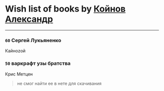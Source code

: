 # Wish list of books by [Койнов Александр](http://vk.com/id414040473)
---

### `60` Сергей Лукьяненко
Кайноzой

### `50` варкрафт узы братства
Крис Метцен
> не смог найти ее в нете для скачивания

